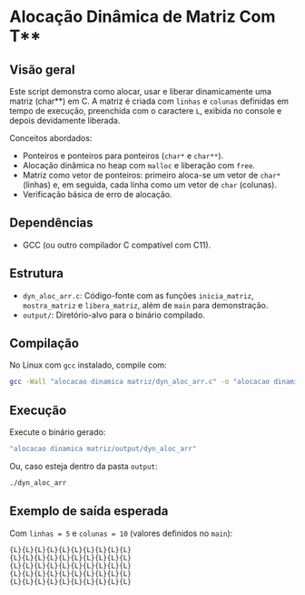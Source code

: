 # Alocação Dinâmica de Matriz Com T**

## Visão geral
Este script demonstra como alocar, usar e liberar dinamicamente uma matriz (char**) em C. A matriz é criada com `linhas` e `colunas` definidas em tempo de execução, preenchida com o caractere `L`, exibida no console e depois devidamente liberada.

Conceitos abordados:
- Ponteiros e ponteiros para ponteiros (`char*` e `char**`).
- Alocação dinâmica no heap com `malloc` e liberação com `free`.
- Matriz como vetor de ponteiros: primeiro aloca-se um vetor de `char*` (linhas) e, em seguida, cada linha como um vetor de `char` (colunas).
- Verificação básica de erro de alocação.

## Dependências
- GCC (ou outro compilador C compatível com C11).

## Estrutura
- `dyn_aloc_arr.c`: Código-fonte com as funções `inicia_matriz`, `mostra_matriz` e `libera_matriz`, além de `main` para demonstração.
- `output/`: Diretório-alvo para o binário compilado.

## Compilação
No Linux com `gcc` instalado, compile com:

```bash
gcc -Wall "alocacao dinamica matriz/dyn_aloc_arr.c" -o "alocacao dinamica matriz/output/dyn_aloc_arr"
```

## Execução
Execute o binário gerado:

```bash
"alocacao dinamica matriz/output/dyn_aloc_arr"
```

Ou, caso esteja dentro da pasta `output`:

```bash
./dyn_aloc_arr
```

## Exemplo de saída esperada
Com `linhas = 5` e `colunas = 10` (valores definidos no `main`):

```
{L}{L}{L}{L}{L}{L}{L}{L}{L}{L}
{L}{L}{L}{L}{L}{L}{L}{L}{L}{L}
{L}{L}{L}{L}{L}{L}{L}{L}{L}{L}
{L}{L}{L}{L}{L}{L}{L}{L}{L}{L}
{L}{L}{L}{L}{L}{L}{L}{L}{L}{L}
```
